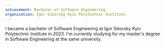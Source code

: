 ```yaml
---
achievement: Bachelor of Software Engineering
organization: Igor Sikorsky Kyiv Polytechnic Institute
---
```


I became a bachelor of Software Engineering at Igor Sikorsky Kyiv Polytechnic Institute in _2023_. I'm currently studying for my master's degree in Software Engineering at the same university.
